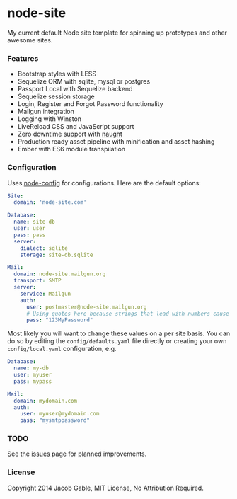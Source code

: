 node-site
=========

My current default Node site template for spinning up prototypes and other awesome sites.

### Features

- Bootstrap styles with LESS
- Sequelize ORM with sqlite, mysql or postgres
- Passport Local with Sequelize backend
- Sequelize session storage
- Login, Register and Forgot Password functionality
- Mailgun integration
- Logging with Winston
- LiveReload CSS and JavaScript support
- Zero downtime support with [naught](https://github.com/andrewrk/naught)
- Production ready asset pipeline with minification and asset hashing
- Ember with ES6 module transpilation

### Configuration

Uses [node-config](https://github.com/lorenwest/node-config) for configurations.  Here are the default options:

```yaml
Site:
  domain: 'node-site.com'

Database:
  name: site-db
  user: user
  pass: pass
  server:
    dialect: sqlite
    storage: site-db.sqlite

Mail:
  domain: node-site.mailgun.org
  transport: SMTP
  server:
    service: Mailgun
    auth:
      user: postmaster@node-site.mailgun.org
      # Using quotes here because strings that lead with numbers cause dedent parsing error
      pass: "123MyPassword"
```

Most likely you will want to change these values on a per site basis.  You can do so by editing the `config/defaults.yaml` file directly or creating your own `config/local.yaml` configuration, e.g.

```yaml
Database:
  name: my-db
  user: myuser
  pass: mypass

Mail:
  domain: mydomain.com
  auth:
    user: myuser@mydomain.com
    pass: "mysmtppassword"
```

### TODO

See the [issues page](https://github.com/jgable/node-site/issues) for planned improvements.

### License

Copyright 2014 Jacob Gable, MIT License, No Attribution Required.